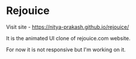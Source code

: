 <h1>Rejouice</h1>

Visit site - https://nitya-prakash.github.io/rejouice/

<p>It is the animated UI clone of rejouice.com website.</p>

<p>For now it is not responsive but I'm working on it.</p>
